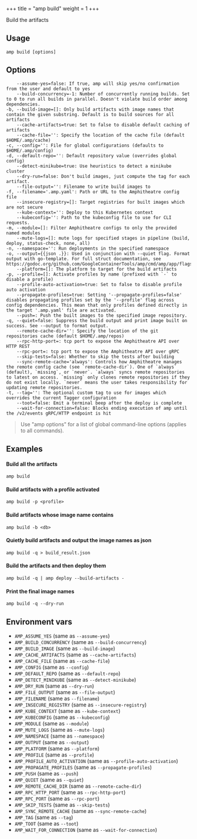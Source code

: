+++
title = "amp build"
weight = 1
+++

Build the artifacts

## Usage
```
amp build [options]
```

## Options

```
    --assume-yes=false: If true, amp will skip yes/no confirmation from the user and default to yes
    --build-concurrency=-1: Number of concurrently running builds. Set to 0 to run all builds in parallel. Doesn't violate build order among dependencies.
-b, --build-image=[]: Only build artifacts with image names that contain the given substring. Default is to build sources for all artifacts
    --cache-artifacts=true: Set to false to disable default caching of artifacts
    --cache-file='': Specify the location of the cache file (default $HOME/.amp/cache)
-c, --config='': File for global configurations (defaults to $HOME/.amp/config)
-d, --default-repo='': Default repository value (overrides global config)
    --detect-minikube=true: Use heuristics to detect a minikube cluster
    --dry-run=false: Don't build images, just compute the tag for each artifact.
    --file-output='': Filename to write build images to
-f, --filename='.amp.yaml': Path or URL to the Amphitheatre config file
    --insecure-registry=[]: Target registries for built images which are not secure
    --kube-context='': Deploy to this Kubernetes context
    --kubeconfig='': Path to the kubeconfig file to use for CLI requests.
-m, --module=[]: Filter Amphitheatre configs to only the provided named modules
    --mute-logs=[]: mute logs for specified stages in pipeline (build, deploy, status-check, none, all)
-n, --namespace='': Run deployments in the specified namespace
-o, --output={{json .}}: Used in conjunction with --quiet flag. Format output with go-template. For full struct documentation, see https://godoc.org/github.com/GoogleContainerTools/amp/cmd/amp/app/flags#BuildOutput
    --platform=[]: The platform to target for the build artifacts
-p, --profile=[]: Activate profiles by name (prefixed with `-` to disable a profile)
    --profile-auto-activation=true: Set to false to disable profile auto activation
    --propagate-profiles=true: Setting '--propagate-profiles=false' disables propagating profiles set by the '--profile' flag across config dependencies. This mean that only profiles defined directly in the target '.amp.yaml' file are activated.
    --push=: Push the built images to the specified image repository.
-q, --quiet=false: Suppress the build output and print image built on success. See --output to format output.
    --remote-cache-dir='': Specify the location of the git repositories cache (default $HOME/.amp/repos)
    --rpc-http-port=: tcp port to expose the Amphitheatre API over HTTP REST
    --rpc-port=: tcp port to expose the Amphitheatre API over gRPC
    --skip-tests=false: Whether to skip the tests after building
    --sync-remote-cache='always': Controls how Amphitheatre manages the remote config cache (see `remote-cache-dir`). One of `always` (default), `missing`, or `never`. `always` syncs remote repositories to latest on access. `missing` only clones remote repositories if they do not exist locally. `never` means the user takes responsibility for updating remote repositories.
-t, --tag='': The optional custom tag to use for images which overrides the current Tagger configuration
    --toot=false: Emit a terminal beep after the deploy is complete
    --wait-for-connection=false: Blocks ending execution of amp until the /v2/events gRPC/HTTP endpoint is hit
```

> Use "amp options" for a list of global command-line options (applies to all commands).

## Examples

#### Build all the artifacts
```
amp build
```
#### Build artifacts with a profile activated
```
amp build -p <profile>
```
#### Build artifacts whose image name contains <db>
```
amp build -b <db>
```
#### Quietly build artifacts and output the image names as json
```
amp build -q > build_result.json
```
#### Build the artifacts and then deploy them
```
amp build -q | amp deploy --build-artifacts -
```
#### Print the final image names
```
amp build -q --dry-run
```

## Environment vars

* `AMP_ASSUME_YES` (same as `--assume-yes`)
* `AMP_BUILD_CONCURRENCY` (same as `--build-concurrency`)
* `AMP_BUILD_IMAGE` (same as `--build-image`)
* `AMP_CACHE_ARTIFACTS` (same as `--cache-artifacts`)
* `AMP_CACHE_FILE` (same as `--cache-file`)
* `AMP_CONFIG` (same as `--config`)
* `AMP_DEFAULT_REPO` (same as `--default-repo`)
* `AMP_DETECT_MINIKUBE` (same as `--detect-minikube`)
* `AMP_DRY_RUN` (same as `--dry-run`)
* `AMP_FILE_OUTPUT` (same as `--file-output`)
* `AMP_FILENAME` (same as `--filename`)
* `AMP_INSECURE_REGISTRY` (same as `--insecure-registry`)
* `AMP_KUBE_CONTEXT` (same as `--kube-context`)
* `AMP_KUBECONFIG` (same as `--kubeconfig`)
* `AMP_MODULE` (same as `--module`)
* `AMP_MUTE_LOGS` (same as `--mute-logs`)
* `AMP_NAMESPACE` (same as `--namespace`)
* `AMP_OUTPUT` (same as `--output`)
* `AMP_PLATFORM` (same as `--platform`)
* `AMP_PROFILE` (same as `--profile`)
* `AMP_PROFILE_AUTO_ACTIVATION` (same as `--profile-auto-activation`)
* `AMP_PROPAGATE_PROFILES` (same as `--propagate-profiles`)
* `AMP_PUSH` (same as `--push`)
* `AMP_QUIET` (same as `--quiet`)
* `AMP_REMOTE_CACHE_DIR` (same as `--remote-cache-dir`)
* `AMP_RPC_HTTP_PORT` (same as `--rpc-http-port`)
* `AMP_RPC_PORT` (same as `--rpc-port`)
* `AMP_SKIP_TESTS` (same as `--skip-tests`)
* `AMP_SYNC_REMOTE_CACHE` (same as `--sync-remote-cache`)
* `AMP_TAG` (same as `--tag`)
* `AMP_TOOT` (same as `--toot`)
* `AMP_WAIT_FOR_CONNECTION` (same as `--wait-for-connection`)
